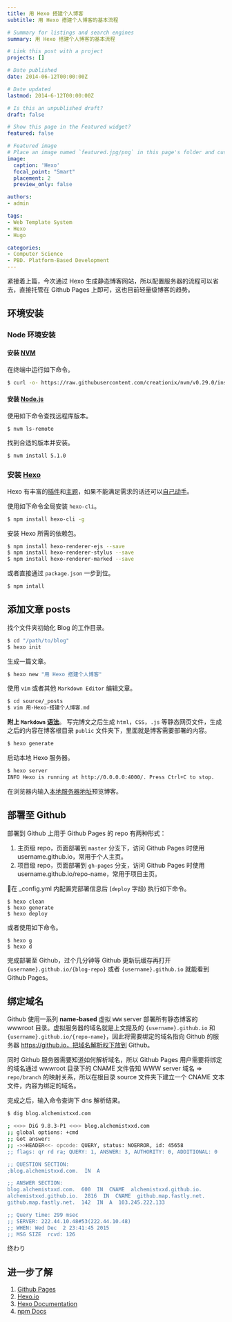 ```yaml
---
title: 用 Hexo 搭建个人博客
subtitle: 用 Hexo 搭建个人博客的基本流程

# Summary for listings and search engines
summary: 用 Hexo 搭建个人博客的基本流程

# Link this post with a project
projects: []

# Date published
date: 2014-06-12T00:00:00Z

# Date updated
lastmod: 2014-6-12T00:00:00Z

# Is this an unpublished draft?
draft: false

# Show this page in the Featured widget?
featured: false

# Featured image
# Place an image named `featured.jpg/png` in this page's folder and customize its options here.
image:
  caption: 'Hexo'
  focal_point: "Smart"
  placement: 2
  preview_only: false

authors:
- admin

tags:
- Web Template System
- Hexo
- Hugo

categories:
- Computer Science
- PBD. Platform-Based Development
---
```


紧接着上篇，今次通过 Hexo 生成静态博客网站，所以配置服务器的流程可以省去，直接托管在 Github Pages 上即可，这也目前轻量级博客的趋势。


## 环境安装

### Node 环境安装

#### 安装 [NVM](https://github.com/creationix/nvm) 

在终端中运行如下命令。
```bash
$ curl -o- https://raw.githubusercontent.com/creationix/nvm/v0.29.0/install.sh | bash
```


#### 安装 [Node.js](https://nodejs.org/en/)

使用如下命令查找远程库版本。
```bash
$ nvm ls-remote 
```

找到合适的版本并安装。
```bash
$ nvm install 5.1.0
```


### 安装 [Hexo](https://hexo.io)

Hexo 有丰富的[插件](https://hexo.io/plugins/)和[主题](https://hexo.io/themes/)，如果不能满足需求的话还可以[自己动手](https://hexo.io/api/)。

使用如下命令全局安装 `hexo-cli`。
```bash
$ npm install hexo-cli -g
```

安装 Hexo 所需的依赖包。
```bash
$ npm install hexo-renderer-ejs --save
$ npm install hexo-renderer-stylus --save
$ npm install hexo-renderer-marked --save
```

或者直接通过 `package.json` 一步到位。
```bash
$ npm intall
```


## 添加文章 posts

找个文件夹初始化 Blog 的工作目录。
```bash
$ cd "/path/to/blog"
$ hexo init 
```

生成一篇文章。
```bash
$ hexo new "用 Hexo 搭建个人博客"
```

使用 `vim` 或者其他 `Markdown Editor` 编辑文章。
```bash
$ cd source/_posts
$ vim 用-Hexo-搭建个人博客.md
```

**附上 `Markdown` [语法](https://daringfireball.net/projects/markdown/syntax)**。
写完博文之后生成 `html`，`CSS`，`.js` 等静态网页文件，生成之后的内容在博客根目录 `public` 文件夹下，里面就是博客需要部署的内容。
```bash
$ hexo generate
```

启动本地 Hexo 服务器。
```bash
$ hexo server
INFO Hexo is running at http://0.0.0.0:4000/. Press Ctrl+C to stop.
```

在浏览器内输入[本地服务器地址](http:localhost:4000/)预览博客。


## 部署至 Github

部署到 Github 上用于 Github Pages 的 repo 有两种形式：

1. 主页级 repo，页面部署到 `master` 分支下，访问 Github Pages 时使用 username.github.io，常用于个人主页。
2. 项目级 repo，页面部署到 `gh-pages` 分支，访问 Github Pages 时使用 username.github.io/repo-name，常用于项目主页。

在 _config.yml 内配置完部署信息后 (`deploy` 字段) 执行如下命令。

```
$ hexo clean
$ hexo generate
$ hexo deploy
```

或者使用如下命令。
```
$ hexo g
$ hexo d
```

完成部署至 Github，过个几分钟等 Github 更新玩缓存再打开 `{username}.github.io/{blog-repo}` 或者 `{username}.github.io` 就能看到 Github Pages。


## 绑定域名

Github 使用一系列 **name-based** 虚拟 `WWW` server 部署所有静态博客的 wwwroot 目录。虚拟服务器的域名就是上文提及的 `{username}.github.io` 和 `{username}.github.io/{repo-name}`，因此将需要绑定的域名指向 Github 的服务器 https://github.io，把域名解析权下放到 Github。

同时 Github 服务器需要知道如何解析域名，所以 Github Pages 用户需要将绑定的域名通过 wwwroot 目录下的 CNAME 文件告知 WWW server 域名 => `repo/branch` 的映射关系，所以在根目录 source 文件夹下建立一个 CNAME 文本文件，内容为绑定的域名。

完成之后，输入命令查询下 dns 解析结果。

```bash
$ dig blog.alchemistxxd.com

; <<>> DiG 9.8.3-P1 <<>> blog.alchemistxxd.com
;; global options: +cmd
;; Got answer:
;; ->>HEADER<<- opcode: QUERY, status: NOERROR, id: 45658
;; flags: qr rd ra; QUERY: 1, ANSWER: 3, AUTHORITY: 0, ADDITIONAL: 0

;; QUESTION SECTION:
;blog.alchemistxxd.com.  IN  A

;; ANSWER SECTION:
blog.alchemistxxd.com.  600  IN  CNAME  alchemistxxd.github.io.
alchemistxxd.github.io.  2816  IN  CNAME  github.map.fastly.net.
github.map.fastly.net.  142  IN  A  103.245.222.133

;; Query time: 299 msec
;; SERVER: 222.44.10.48#53(222.44.10.48)
;; WHEN: Wed Dec  2 23:41:45 2015
;; MSG SIZE  rcvd: 126
```

终わり


## 进一步了解

1. [Github Pages](https://pages.github.com/)
2. [Hexo.io](https://hexo.io/)
3. [Hexo Documentation](https://hexo.io/docs/)
3. [npm Docs](https://docs.npmjs.com/)